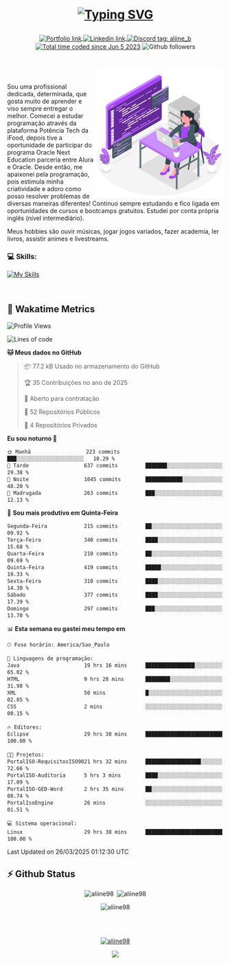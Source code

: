# <p align = "center"><a href="https://git.io/typing-svg"><img src="https://readme-typing-svg.demolab.com?font=Space+Mono&size=28&pause=1000&duration=4000&color=8E58F7&vCenter=true&width=500&lines=%E2%9C%A8+Ol%C3%A1%2C+sou+Aline+Bevilacqua;%E2%9C%A8+Desenvolvedora+Web!" alt="Typing SVG" /></a></p>

<p align = "center">
    <a href="https://aliine98.github.io" target="_blank">
        <img alt="Portfolio link" align="center" src = "https://img.shields.io/badge/portfolio-8A2BE2?style=for-the-badge">
    </a>
    <a href="https://www.linkedin.com/in/aline-bevilacqua/" target="_blank">
        <img alt="Linkedin link" align="center" src = "https://img.shields.io/badge/LinkedIn-0077B5?style=for-the-badge&logo=linkedin&logoColor=white">
    </a>
    <a href="https://discord.com/" target="_blank">
        <img alt="Discord tag: aliine_b" align="center" src="https://img.shields.io/badge/-aliine__b-5865f2?style=flat-square&logo=Discord&logoColor=FFF" height="28">
    </a>
    <a href="https://wakatime.com/@aliine"><img src="https://wakatime.com/badge/user/d705bdc6-1244-4026-9380-8de8c1599f8d.svg?style=for-the-badge" alt="Total time coded since Jun 5 2023" align="center"/></a>
    <img alt="Github followers" align="center" src="https://img.shields.io/github/followers/Aliine98?style=for-the-badge&color=bf0f47&logo=github&logoColor=white">
</p><br>

<a href="https://storyset.com/"><img src="./assets/coding-amico.svg" width="300" align="right"></a>

<div align="left">
<br>

Sou uma profissional dedicada, determinada, que gosta muito de aprender e viso sempre entregar o melhor. Comecei a estudar programação através da plataforma Potência Tech da iFood, depois tive a oportunidade de participar do programa Oracle Next Education parceria entre Alura e Oracle. Desde então, me apaixonei pela programação, pois estimula minha criatividade e adoro como posso resolver problemas de diversas maneiras diferentes! Continuo sempre estudando e fico ligada em oportunidades de cursos e bootcamps gratuitos.
Estudei por conta própria inglês (nível intermediário).

Meus hobbies são ouvir músicas, jogar jogos variados, fazer academia, ler livros, assistir animes e livestreams.

### 💻 Skills:
[![My Skills](https://skillicons.dev/icons?i=html,css,js,java,tailwind,mysql,hibernate,ts,nuxt,firebase,express,mongo,kotlin,androidstudio&perline=5)](https://skillicons.dev)
</div>
<br>

## 🚀 Wakatime Metrics

<!--START_SECTION:waka-->
![Profile Views](http://img.shields.io/badge/Visualizac%C3%B5es%20do%20perfil-0-blue)

![Lines of code](https://img.shields.io/badge/Desde%20o%20Hello%20World%20eu%20escrevi-420.4%20thousand%20linhas%20de%20c%C3%B3digo-blue)

**🐱 Meus dados no GitHub** 

> 📦 77.2 kB Usado no armazenamento do GitHub 
 > 
> 🏆 35 Contribuições no ano de 2025
 > 
> 💼 Aberto para contratação
 > 
> 📜 52 Repositórios Públicos 
 > 
> 🔑 4 Repositórios Privados 
 > 
**Eu sou noturno 🦉** 

```text
🌞 Manhã                  223 commits         ███░░░░░░░░░░░░░░░░░░░░░░   10.29 % 
🌆 Tarde                  637 commits         ███████░░░░░░░░░░░░░░░░░░   29.38 % 
🌃 Noite                  1045 commits        ████████████░░░░░░░░░░░░░   48.20 % 
🌙 Madrugada              263 commits         ███░░░░░░░░░░░░░░░░░░░░░░   12.13 % 
```
📅 **Sou mais produtivo em Quinta-Feira** 

```text
Segunda-Feira            215 commits         ██░░░░░░░░░░░░░░░░░░░░░░░   09.92 % 
Terça-Feira              340 commits         ████░░░░░░░░░░░░░░░░░░░░░   15.68 % 
Quarta-Feira             210 commits         ██░░░░░░░░░░░░░░░░░░░░░░░   09.69 % 
Quinta-Feira             419 commits         █████░░░░░░░░░░░░░░░░░░░░   19.33 % 
Sexta-Feira              310 commits         ████░░░░░░░░░░░░░░░░░░░░░   14.30 % 
Sábado                   377 commits         ████░░░░░░░░░░░░░░░░░░░░░   17.39 % 
Domingo                  297 commits         ███░░░░░░░░░░░░░░░░░░░░░░   13.70 % 
```


📊 **Esta semana eu gastei meu tempo em** 

```text
🕑︎ Fuso horário: America/Sao_Paulo

💬 Linguagens de programação: 
Java                     19 hrs 16 mins      ████████████████░░░░░░░░░   65.02 % 
HTML                     9 hrs 28 mins       ████████░░░░░░░░░░░░░░░░░   31.98 % 
XML                      50 mins             █░░░░░░░░░░░░░░░░░░░░░░░░   02.85 % 
CSS                      2 mins              ░░░░░░░░░░░░░░░░░░░░░░░░░   00.15 % 

🔥 Editores: 
Eclipse                  29 hrs 38 mins      █████████████████████████   100.00 % 

🐱‍💻 Projetos: 
PortalISO-RequisitosISO9021 hrs 32 mins      ██████████████████░░░░░░░   72.66 % 
PortalISO-Auditoria      5 hrs 3 mins        ████░░░░░░░░░░░░░░░░░░░░░   17.09 % 
PortalISO-GED-Word       2 hrs 35 mins       ██░░░░░░░░░░░░░░░░░░░░░░░   08.74 % 
PortalIsoEngine          26 mins             ░░░░░░░░░░░░░░░░░░░░░░░░░   01.51 % 

💻 Sistema operacional: 
Linux                    29 hrs 38 mins      █████████████████████████   100.00 % 
```


 Last Updated on 26/03/2025 01:12:30 UTC
<!--END_SECTION:waka-->
 
## ⚡ Github Status

<p align="center"><img src="https://my-github-readme-stats-aliine98.vercel.app/api?username=aliine98&show_icons=true&locale=en&theme=radical" alt="aliine98" />&nbsp;&nbsp;<img src="https://my-github-readme-stats-aliine98.vercel.app/api/top-langs?username=aliine98&show_icons=true&locale=en&layout=compact&theme=radical&exclude_repo=my-github-readme-stats,my-github-readme-streak-stats,github-readme-streak-stats,ajax-com-js-puro&hide=c%2B%2B,cmake&langs_count=8" alt="aliine98" /></p>

<p align="center"><img src="https://my-github-readme-streak-stats.vercel.app?user=aliine98&theme=radical" alt="aliine98" /></p>

<br><br>
<p align="center"> <a href="https://github.com/ryo-ma/github-profile-trophy" target="_blank"><img src="https://github-profile-trophy.vercel.app/?username=aliine98&theme=radical&column=4" alt="aliine98" /></a> </p>

<p align="center"><img src="https://media4.giphy.com/media/C1bBFL2dMQxA4/giphy.gif?cid=ecf05e47z7xqxd7gboyuplq95r7v869x9bi8msk1upllpme2&ep=v1_gifs_search&rid=giphy.gif&ct=g" width="700"></p>
